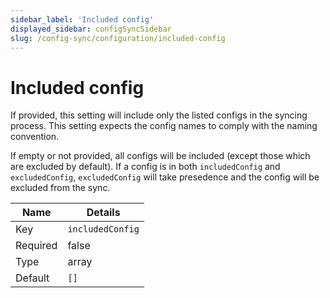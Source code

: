 ```yaml
---
sidebar_label: 'Included config'
displayed_sidebar: configSyncSidebar
slug: /config-sync/configuration/included-config
---
```


# Included config

If provided, this setting will include only the listed configs in the syncing process. This setting expects the config names to comply with the naming convention.

If empty or not provided, all configs will be included (except those which are excluded by default). If a config is in both `includedConfig` and `excludedConfig`, `excludedConfig` will take presedence and the config will be excluded from the sync.

| Name | Details |
| ---- | ------- |
| Key | `includedConfig` |
| Required | false |
| Type | array |
| Default | `[]` |
